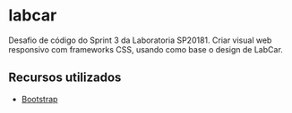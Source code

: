 # labcar
Desafio de código do Sprint 3 da Laboratoria SP20181. Criar visual web responsivo com frameworks CSS, usando como base o design de LabCar.

## Recursos utilizados
* [Bootstrap](https://getbootstrap.com/)
